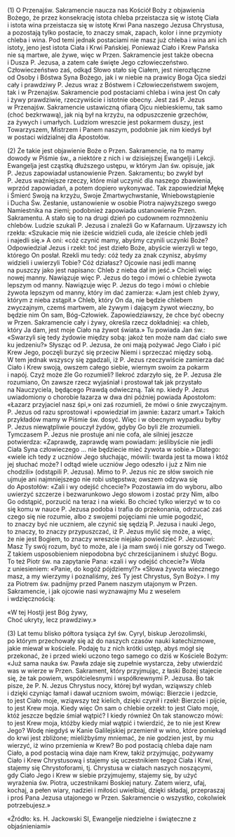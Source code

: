 
\(1\) O Przenajśw. Sakramencie naucza nas Kościół Boży z objawienia
Bożego, że przez konsekrację istota chleba przeistacza się w istotę
Ciała i istota wina przeistacza się w istotę Krwi Pana naszego Jezusa
Chrystusa, a pozostają tylko postacie, to znaczy smak, zapach, kolor
i inne przymioty chleba i wina. Pod temi jednak postaciami nie masz już
chleba i wina ani ich istoty, jeno jest istota Ciała i Krwi Pańskiej.
Ponieważ Ciało i Krew Pańska nie są martwe, ale żywe, więc w Przen.
Sakramencie jest także obecna i Dusza P. Jezusa, a zatem całe święte
Jego człowieczeństwo. Człowieczeństwo zaś, odkąd Słowo stało się Ciałem,
jest nierozłączne od Osoby i Bóstwa Syna Bożego, jak i w niebie
na prawicy Boga Ojca siedzi cały i prawdziwy P. Jezus wraz z Bóstwem
i Człowieczeństwem swojem, tak i w Przenajśw. Sakramencie pod postaciami
chleba i wina jest On cały i żywy prawdziwie, rzeczywiście i istotnie
obecny. Jest zaś P. Jezus w Przenajśw. Sakramencie ustawiczną ofiarą
Ojcu niebieskiemu, tak samo (choć bezkrwawą), jak nią był na krzyżu,
na odpuszczenie grzechów, za żywych i umarłych. Ludziom wreszcie jest
pokarmem duszy, jest Towarzyszem, Mistrzem i Panem naszym, podobnie jak
nim kiedyś był w postaci widzialnej dla Apostołów.

\(2\) Że takie jest objawienie Boże o Przen. Sakramencie, na to mamy
dowody w Piśmie św., a niektóre z nich i w dzisiejszej Ewangelji
i Lekcji. Ewangelja jest cząstką dłuższego ustępu, w którym Jan
św. opisuje, jak P. Jezus zapowiadał ustanowienie Przen. Sakramentu; bo
zwykł był P. Jezus ważniejsze rzeczy, które miał uczynić dla naszego
zbawienia, wprzód zapowiadań, a potem dopiero wykonywać. Tak
zapowiedział Mękę i Śmierć Swoją na krzyżu, Swoje Zmartwychwstanie,
Wniebowstąpienie i Ducha Św. Zesłanie, ustanowienie w osobie Piotra
najwyższego swego Namiestnika na ziemi; podobnież zapowiada ustanowienie
Przen. Sakramentu. A stało się to na drugi dzień po cudownem rozmnożeniu
chlebów. Ludzie szukali P. Jezusa i znaleźli Go w Kafarnaum. Ujrzawszy
ich rzekła: «Szukacie mię nie iżeście widzieli cuda, ale iżeście chleb
jedli i najedli się.» A oni: «cóż czynić mamy, abyśmy czynili uczynki
Boże? Odpowiedział Jezus i rzekł: toć jest dzieło Boże, abyście wierzyli
w tego, którego On posłał. Rzekli mu tedy: cóż tedy za znak czynisz,
abyśmy widzieli i uwierzyli Tobie? Cóż działasz? Ojcowie nasi jedli
mannę na puszczy jako jest napisano: Chleb z nieba dał im jeść.» Chcieli
więc nowej manny. Nawiązuje więc P. Jezus do tego i mówi o chlebie
żywota lepszym od manny. Nawiązuje więc P. Jezus do tego i mówi
o chlebie żywota lepszym od manny, który im dać zamierza: «Jam jest
chleb żywy, którym z nieba zstąpił.» Chleb, który On da, nie będzie
chlebem zwyczajnym, czemś martwem, ale żywym i dającym żywot wieczny, bo
będzie nim On sam, Bóg-Człowiek. Zapowiedziawszy, że chce być obecny
w Przen. Sakramencie cały i żywy, określa rzecz dokładniej: «a chleb,
który Ja dam, jest moje Ciało na żywot świata.» Tu powiada Jan św.:
«Swarzyli się tedy żydowie między sobą: jakoż ten może nam dać ciało swe
ku jedzeniu?» Słysząc od P. Jezusa, że oni mają pożywać Jego Ciało i pić
Krew Jego, poczęli burzyć się przeciw Niemi i sprzeczać między sobą.
W tem jednak wszyscy się zgadzali, iż P. Jezus rzeczywiście zamierza dać
Ciało i Krew swoją, owszem całego siebie, wiernym swoim za pokarm
i napój. Czyż może źle Go rozumieli? Ilekroć zdarzyło się, że P. Jezusa
źle rozumiano, On zawsze rzecz wyjaśniał i prostował tak jak przystało
na Nauczyciela, będącego Prawdą odwieczną. Tak np. kiedy P. Jezus
uwiadomiony o chorobie łazarza w dwa dni później powiada Apostołom:
«Łazarz przyjaciel nasz śpi,» oni zaś rozumieli, że mówi o śnie
zwyczajnym. P. Jezus od razu sprostował i «powiedział im jawnie: Łazarz
umarł.» Takich przykładów mamy w Piśmie św. dosyć. Więc i w obecnym
wypadku byłby P. Jezus niewątpliwie pouczył żydów, gdyby Go byli źle
zrozumieli. Tymczasem P. Jezus nie prostuje ani nie cofa, ale silniej
jeszcze potwierdza: «Zaprawdę, zaprawdę wam powiadam: jeślibyście nie
jedli Ciała Syna człowieczego ... nie będziecie mieć żywota w sobie.»
Dlatego: «wiele ich tedy z uczniów Jego słuchając, mówili: twarda jest
ta mowa i któż jej słuchać może? I odtąd wiele uczniów Jego odeszło
i już z Nim nie chodzili» (odstąpili P. Jezusa). Mimo to P. Jezus nic
ze słów swoich nie ujmuje ani najmniejszego nie robi ustępstwa; owszem
odzywa się do Apostołów: «Zali i wy odejść chcecie?» Pozostawia im
do wyboru, albo uwierzyć szczerze i bezwarunkowo Jego słowom i zostać
przy Nim, albo Go odstąpić, porzucić na teraz i na wieki. Bo chcieć
tylko wierzyć w to co się komu w nauce P. Jezusa podoba i trafia
do przekonania, odrzucać zaś czego się nie rozumie, albo z swojemi
pojęciami nie umie pogodzić, to znaczy być nie uczniem, ale czynić się
sędzią P. Jezusa i nauki Jego, to znaczy, to znaczy przypuszczać, iż
P. Jezus mylić się może, a więc, że nie jest Bogiem, to znaczy wreszcie
niejako powiedzieć P. Jezusowi: Masz Ty swój rozum, być to może,
ale i ja mam swój i nie gorszy od Twego. Z takiem usposobieniem
niepodobna być chrześcijaninem i służyć Bogu. To też Piotr św. na
zapytanie Pana: «zali i wy odejść chcecie?» Woła z uniesieniem: «Panie,
do kogóż pójdziemy!?» «Słowa żywota wiecznego masz, a my wierzymy
i poznaliśmy, żeś Ty jest Chrystus, Syn Boży». I my za Piotrem
św. padnijmy przed Panem naszym utajonym w Przen. Sakramencie, i jak
ojcowie nasi wyznawajmy Mu z weselem i wdzięcznością:

«W tej Hostji jest Bóg żywy,\
Choć ukryty, lecz prawdziwy.»

\(3\) Lat temu blisko półtora tysiąca żył św. Cyryl, biskup
Jerozolimski, po którym przechowały się aż do naszych czasów nauki
katechizmowe, jakie miewał w kościele. Podaję tu z nich krótki ustęp,
abyś mógł się przekonać, że i przed wieki uczono tego samego co dziś
w Kościele Bożym: «Już sama nauka św. Pawła zdaje się zupełnie
wystarcza, żeby utwierdzić was w wierze w Przen. Sakrament,
który przyjmując, z łaski Bożej stajecie się, że tak powiem,
współcielesnymi i współkrewnymi P. Jezusa. Bo tak pisze, że P. N. Jezus
Chrystus nocy, której był wydan, wziąwszy chleb i dzięki czyniąc łamał
i dawał uczniom swoim, mówiąc: Bierzcie i jedzcie, to jest Ciało moje,
wziąwszy też kielich, dzięki czynił i rzekł: Bierzcie i pijcie, to jest
Krew moja. Kiedy więc On sam o chlebie orzekł: to jest Ciało moje, któż
jeszcze będzie śmiał wątpić? I kiedy również On tak stanowczo mówi:
to jest Krew moja, któżby kiedy miał wątpić i twierdzić, że to nie jest
Krew Jego? Wodę niegdyś w Kanie Galilejskiej przemienił w wino, które
poniekąd do krwi jest zbliżone; mieliżbyśmy mniemać, że nie godzien
jest, by mu wierzyć, iż wino przemienia w Krew? Bo pod postacią chleba
daje nam Ciało, a pod postacią wina daje nam Krew, takiż przyjmując,
pożywamy Ciało i Krew Chrystusową i stajemy się uczestnikiem tegoż Ciała
i Krwi, stajemy się Chrystoforami, tj. Chrystusa w ciałach naszych
noszącymi, gdy Ciało Jego i Krew w siebie przyjmujemy, stajemy się,
by użyć wyrażenia św. Piotra, uczestnikami Boskiej natury. Zatem wierz,
ufaj, kochaj, a pełen wiary, nadziei i miłości uwielbiaj, dzięki
składaj, przepraszaj i proś Pana Jezusa utajonego w Przen. Sakramencie
o wszystko, cokolwiek potrzebujesz.»

«Źródło: ks. H. Jackowski SI, Ewangelje niedzielne i świąteczne z objaśnieniami»

